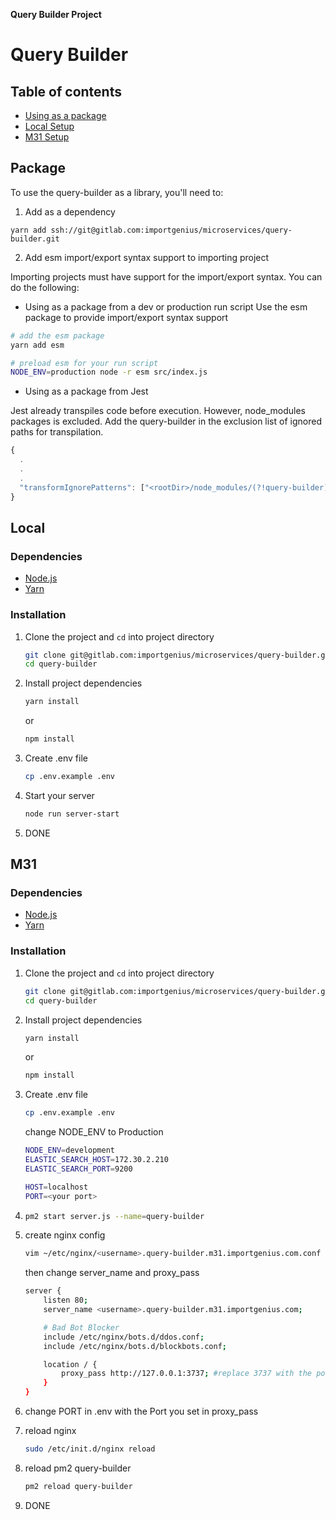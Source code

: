 **Query Builder Project**

Query Builder
=====

Table of contents
----
- [Using as a package](#package)
- [Local Setup](#local)
- [M31 Setup](#m31)

Package
-----
To use the query-builder as a library, you'll need to:
1. Add as a dependency
```
yarn add ssh://git@gitlab.com:importgenius/microservices/query-builder.git
```

2. Add esm import/export syntax support to importing project

Importing projects must have support for the import/export syntax. You can do the following:

- Using as a package from a dev or production run script
Use the esm package to provide import/export syntax support
```sh
# add the esm package
yarn add esm

# preload esm for your run script
NODE_ENV=production node -r esm src/index.js
```

- Using as a package from Jest

Jest already transpiles code before execution. However, node_modules packages is excluded.
Add the query-builder in the exclusion list of ignored paths for transpilation.
```javascript
{
  .
  .
  .
  "transformIgnorePatterns": ["<rootDir>/node_modules/(?!query-builder)"],
}
```

Local
-----

### Dependencies
- [Node.js](https://nodejs.org/en/)
- [Yarn](https://yarnpkg.com/en/)

### Installation

1. Clone the project and `cd` into project directory
    ```sh
    git clone git@gitlab.com:importgenius/microservices/query-builder.git
    cd query-builder
    ```

2. Install project dependencies
    ```sh
    yarn install
    ```
    or
    ```sh
    npm install
    ```
3. Create .env file
    ```sh
    cp .env.example .env
    ```
4. Start your server
    ```sh
    node run server-start
    ```
5. DONE

M31
-----

### Dependencies
- [Node.js](https://nodejs.org/en/)
- [Yarn](https://yarnpkg.com/en/)

### Installation

1. Clone the project and `cd` into project directory
    ```sh
    git clone git@gitlab.com:importgenius/microservices/query-builder.git
    cd query-builder
    ```

2. Install project dependencies
    ```sh
    yarn install
    ```
    or
    ```sh
    npm install
    ```
3. Create .env file
    ```sh
    cp .env.example .env
    ```
    change NODE_ENV to Production
    ```sh
    NODE_ENV=development
    ELASTIC_SEARCH_HOST=172.30.2.210
    ELASTIC_SEARCH_PORT=9200

    HOST=localhost
    PORT=<your port>
    ```
4. 
    ```sh
    pm2 start server.js --name=query-builder
    ```
5. create nginx config 
    ```sh
    vim ~/etc/nginx/<username>.query-builder.m31.importgenius.com.conf
    ```
    then change server_name and proxy_pass
    ```sh
    server {
        listen 80;
        server_name <username>.query-builder.m31.importgenius.com;

        # Bad Bot Blocker
        include /etc/nginx/bots.d/ddos.conf;
        include /etc/nginx/bots.d/blockbots.conf;

        location / {
            proxy_pass http://127.0.0.1:3737; #replace 3737 with the port you are using
        }
    }
    ```
6. change PORT in .env with the Port you set in proxy_pass

7. reload nginx
    ```sh
    sudo /etc/init.d/nginx reload
    ```
8. reload pm2 query-builder
    ```sh
    pm2 reload query-builder
    ```
9. DONE